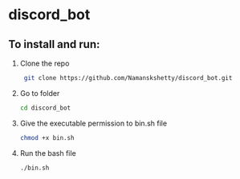 # discord_bot
## To install and run:
1. Clone the repo
   ```sh
    git clone https://github.com/Namanskshetty/discord_bot.git
    ```
2. Go to folder
   ```sh
   cd discord_bot
   ```
3. Give the executable permission to bin.sh file
   ```sh
   chmod +x bin.sh
   ```
4. Run the bash file
    ```sh
    ./bin.sh
    ```
